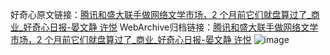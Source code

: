 好奇心原文链接：[腾讯和盛大联手做网络文学市场，2 个月前它们就盘算过了_商业_好奇心日报-晏文静 许悦](https://www.qdaily.com/articles/3827.html)
WebArchive归档链接：[腾讯和盛大联手做网络文学市场，2 个月前它们就盘算过了_商业_好奇心日报-晏文静 许悦](http://web.archive.org/web/20170804060905/http://www.qdaily.com:80/articles/3827.html)
![image](http://ww3.sinaimg.cn/large/007d5XDply1g3vdeemorwj30u08gp4qq)